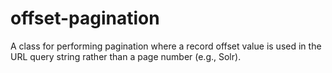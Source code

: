 offset-pagination
=================

A class for performing pagination where a record offset value is used in the URL query string rather than a page number (e.g., Solr).
